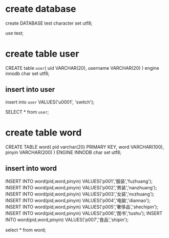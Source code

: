 # create database
create DATABASE test character set utf8;

use test;

# create table user
CREATE table `user`(
	uid VARCHAR(20),
	username VARCHAR(20)
) engine innodb char set utf8;

## insert into user
insert into `user` VALUES('u0001', 'switch');

SELECT * from `user`;

# create table word
CREATE TABLE word(
	pid varchar(20) PRIMARY KEY,
	word VARCHAR(100),
	pinyin VARCHAR(200)
) ENGINE INNODB char set utf8;

## insert into word
INSERT INTO word(pid,word,pinyin) VALUES('p001','服装','fuzhuang');
INSERT INTO word(pid,word,pinyin) VALUES('p002','男装','nanzhuang');
INSERT INTO word(pid,word,pinyin) VALUES('p003','女装','nvzhuang');
INSERT INTO word(pid,word,pinyin) VALUES('p004','电脑','diannao');
INSERT INTO word(pid,word,pinyin) VALUES('p005','奢侈品','shechipin');
INSERT INTO word(pid,word,pinyin) VALUES('p006','图书','tushu');
INSERT INTO word(pid,word,pinyin) VALUES('p007','食品','shipin');

select * from word;
